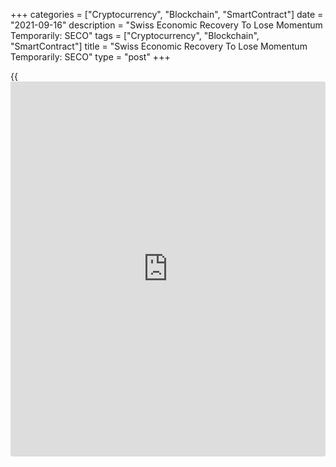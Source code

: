 +++
categories = ["Cryptocurrency", "Blockchain", "SmartContract"]
date = "2021-09-16"
description = "Swiss Economic Recovery To Lose Momentum Temporarily: SECO"
tags = ["Cryptocurrency", "Blockchain", "SmartContract"]
title = "Swiss Economic Recovery To Lose Momentum Temporarily: SECO"
type = "post"
+++

{{<iframe id="large-banner" src="https://www.bounty.group/#slide=2.0" width="100%" height="600" scrolling="no" style="border: 0px solid rgb(216, 221, 230); border-radius: 3px;">}}

The Swiss [economy][1] is expected to expand at a faster pace next year
after losing the momentum temporarily this year, the State Secretariat
for Economic Affairs, or SECO, said in its Autumn forecast, released
Thursday.

Gross domestic product is forecast to grow 3.4 percent this year, down
from the previous outlook of 3.8 percent, the report showed.
Nonetheless, the economic activity is likely to have exceeded pre-crisis
levels during the summer, the SECO noted.

The expert group of SECO expects recovery in the short-term to be
somewhat less dynamic. The agency observed that sectors such as
international tourism are likely to emerge from the crisis more
hesitantly.

The downward revision also reflects the fact that the slump in 2020 was
not quite as severe, meaning the catch-up potential was also lower
overall.

The projection for 2022 was upgraded to 3.6 percent from 3.5 percent as
domestic demand and foreign trade will pick up with growth momentum in
the global economy.

Driven in particular by catch-up effects in consumer spending and
investment, and also by considerable growth in exports, the Swiss
economy is set to grow significantly faster than the [historical](https://www.fintechee.com/services/historical-data-for-forex/) average
in the coming quarters, the SECO said.

The agency raised its inflation outlook for this year to 0.5 percent
from 0.4 percent and that for next year to 0.8 percent from 0.5 percent.

The ongoing recovery is having a clear impact on the labor market.
Short-time working can now gradually be reduced, and unemployment is
expected to fall sharply, the SECO said.

The experts forecast an annual average unemployment rate of 3.0 percent
for 2021, with a further decline to an annual average of 2.7 percent in
2022.

For comments and feedback [contact](https://www.playgroundfx.com/contact/): editorial@rtt[news](https://www.letsplayfx.com/blog/forex-news-website/).com

[Economic News][1]

 **What parts of the world are seeing the best (and worst) economic
performances lately? Click[here][2] to check out our [Econ Scorecard][2]
and find out! See up-to-the-moment [ranking](https://www.playgroundfx.com/blog/crypto-exchange-ranking/)s for the best and worst
performers in [GDP][3], [unemployment rate][4], [inflation][5] and much
more.**

   1. www.rtt[news](https://www.letsplayfx.com/blog/forex-news-website/).com/Content/EconomicNews.aspx
   2. www.rtt[news](https://www.letsplayfx.com/blog/forex-news-website/).com/economic-scorecard/world-rank/industrial-production/highest-performance.aspx
   3. www.rtt[news](https://www.letsplayfx.com/blog/forex-news-website/).com/economic-scorecard/world-rank/GDP/highest-performance.aspx
   4. www.rtt[news](https://www.letsplayfx.com/blog/forex-news-website/).com/economic-scorecard/world-rank/unemployment-rate/lowest-performance.aspx
   5. www.rtt[news](https://www.letsplayfx.com/blog/forex-news-website/).com/economic-scorecard/world-rank/CPI/highest-performance.aspx